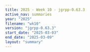 ```yaml
---
title: 2025 - Week 10 - jgrpp-0.63.3
active_nav: summaries
year: "2025"
filename: "wk10"
version: "jgrpp-0.63.3"
start_date: "2025-03-03"
end_date: "2025-03-09"
layout: "summary"
---
```

